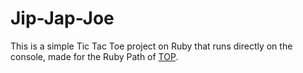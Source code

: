 # Jip-Jap-Joe
This is a simple Tic Tac Toe project on Ruby that runs directly on the console, made for the Ruby Path of [TOP](https://www.theodinproject.com/).
